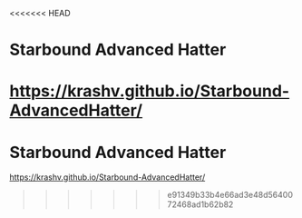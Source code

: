<<<<<<< HEAD
# Starbound Advanced Hatter
https://krashv.github.io/Starbound-AdvancedHatter/
=======
# Starbound Advanced Hatter
https://krashv.github.io/Starbound-AdvancedHatter/
>>>>>>> e91349b33b4e66ad3e48d5640072468ad1b62b82
